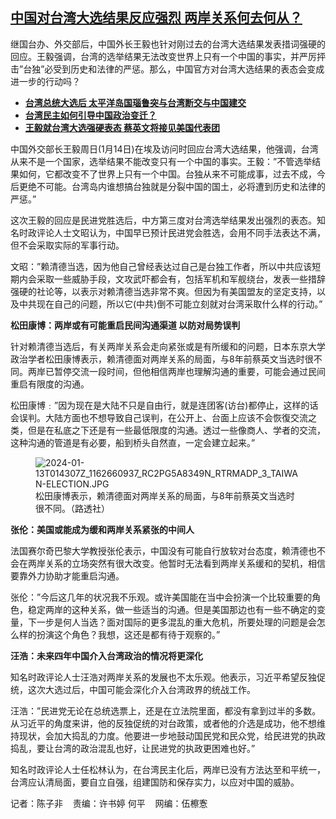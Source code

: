 <!--1705335876000-->
[中国对台湾大选结果反应强烈 两岸关系何去何从？](https://www.rfa.org/mandarin/yataibaodao/junshiwaijiao/ec-01152024112427.html)
------

<p><span style="font-weight: 400;">继国台办、外交部后，中国外长王毅也针对刚过去的台湾大选结果发表措词强硬的回应。王毅强调，台湾的选举结果无法改变世界上只有一个中国的事实，并严厉抨击”台独”必受到历史和法律的严惩。那么，中国官方对台湾大选结果的表态会变成进一步的行动吗？</span></p><ul><li><strong><a href="https://www.rfa.org/mandarin/Xinwen/st-01152024014703.html">台湾总统大选后 太平洋岛国瑙鲁突与台湾断交与中国建交</a></strong></li><li><strong><a href="https://www.rfa.org/mandarin/pinglun/wangdan/wd-01142024132302.html">台湾民主如何引导中国政治变迁？</a></strong></li><li><strong><a href="https://www.rfa.org/mandarin/Xinwen/4-01142024115631.html">王毅就台湾大选强硬表态 蔡英文将接见美国代表团</a></strong></li></ul><p><span style="font-weight: 400;">中国外交部长王毅周日(1月14日)在埃及访问时回应台湾大选结果，他强调，台湾从来不是一个国家，选举结果不能改变只有一个中国的事实。王毅：”不管选举结果如何，它都改变不了世界上只有一个中国。台独从来不可能成事，过去不成，今后更绝不可能。台湾岛内谁想搞台独就是分裂中国的国土，必将遭到历史和法律的严惩。”</span></p><p></p><p><span style="font-weight: 400;">这次王毅的回应是民进党胜选后，中方第三度对台湾选举结果发出强烈的表态。知名时政评论人士文昭认为，中国早已预计民进党会胜选，会用不同手法表达不满，但不会采取实际的军事行动。</span></p><p></p><p><span style="font-weight: 400;">文昭：”赖清德当选，因为他自己曾经表达过自己是台独工作者，所以中共应该短期内会采取一些威胁手段，文攻武吓都会有，包括军机和军舰绕台，发表一些措辞强硬的社论等，以表示对赖清德当选非常不爽。但因为有美国盟友的坚定支持，以及中共现在自己的问题，所以它(中共)倒不可能立刻就对台湾采取什么样的行动。”</span></p><p></p><p><b>松田康博：两岸或有可能重启民间沟通渠道 以防对局势误判</b></p><p></p><p><span style="font-weight: 400;">针对赖清德当选后，有关两岸关系会走向紧张或是有所缓和的问题，日本东京大学政治学者松田康博表示，赖清德面对两岸关系的局面，与8年前蔡英文当选时很不同。两岸已暂停交流一段时间，但他相信两岸也理解沟通的重要，可能会通过民间重启有限度的沟通。</span></p><p></p><p><span style="font-weight: 400;">松田康博﹕”因为现在是大陆不只是自由行，就是连团客(访台)都停止，这样的话会误判。大陆方面也不想导致自己误判，在公开上、台面上应该不会恢復交流之类，但是在私底之下还是有一些最低限度的沟通。透过一些像商人、学者的交流，这种沟通的管道是有必要，船到桥头自然直，一定会建立起来。”</span></p><figure><img alt="2024-01-13T014307Z_1162660937_RC2PG5A8349N_RTRMADP_3_TAIWAN-ELECTION.JPG" class="image-richtext image-inline" src="https://www.rfa.org/mandarin/yataibaodao/junshiwaijiao/2024-01-13t014307z_1162660937_rc2pg5a8349n_rtrmadp_3_taiwan-election.jpg" title="2024-01-13T014307Z_1162660937_RC2PG5A8349N_RTRMADP_3_TAIWAN-ELECTION.JPG"/><figcaption>松田康博表示，赖清德面对两岸关系的局面，与8年前蔡英文当选时很不同。（路透社）</figcaption></figure><p></p><p><b>张伦：美国或能成为缓和两岸关系紧张的中间人</b></p><p></p><p><span style="font-weight: 400;">法国赛尔奇巴黎大学教授张伦表示，中国没有可能自行放软对台态度，赖清德也不会在两岸关系的立场突然有很大改变。他暂时无法看到两岸关系缓和的契机，相信要靠外力协助才能重启沟通。</span></p><p></p><p><span style="font-weight: 400;">张伦：”今后这几年的状况我不乐观。或许美国能在当中会扮演一个比较重要的角色，稳定两岸的这种关系，做一些适当的沟通。但是美国那边也有一些不确定的变量，下一步是何人当选？面对国际的更多混乱的重大危机，所要处理的问题是会怎么样的扮演这个角色？我想，这还是都有待于观察的。”</span></p><p></p><p><b>汪浩：未来四年中国介入台湾政治的情况将更深化</b></p><p></p><p><span style="font-weight: 400;">知名时政评论人士汪浩对两岸关系的发展也不太乐观。他表示，习近平希望反独促统，这次大选过后，中国可能会深化介入台湾政界的统战工作。</span></p><p></p><p><span style="font-weight: 400;">汪浩：”民进党无论在总统选票上，还是在立法院里面，都没有拿到过半的多数。从习近平的角度来讲，他的反独促统的对台政策，或者他的介选是成功，他不想维持现状，会加大捣乱的力度。他要进一步地鼓动国民党和民众党，给民进党的执政捣乱，要让台湾的政治混乱也好，让民进党的执政更困难也好。”</span></p><p></p><p><span style="font-weight: 400;">知名时政评论人士任松林认为，在台湾民主化后，两岸已没有方法达至和平统一，台湾应认清局面，要自立自强，组建国防和保存实力，以应对中国的威胁。</span></p><p></p><p><span style="font-weight: 400;">记者：陈子非    责编：许书婷 何平    网编：伍檫愙</span></p><p><br/><br/></p>
